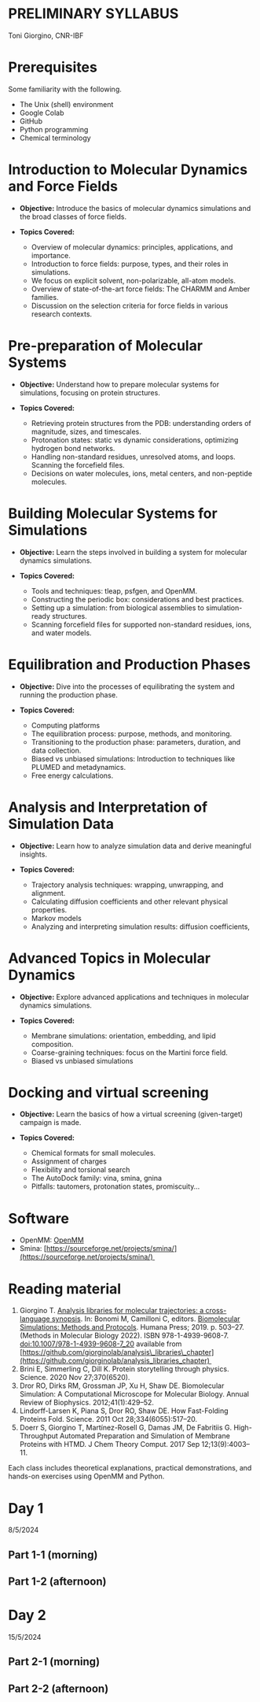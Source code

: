 PRELIMINARY SYLLABUS
====================

Toni Giorgino, CNR-IBF


# Prerequisites

Some familiarity with the following.

*   The Unix (shell) environment
*   Google Colab
*   GitHub
*   Python programming
*   Chemical terminology
    

# Introduction to Molecular Dynamics and Force Fields

*   **Objective:** Introduce the basics of molecular dynamics simulations and the broad classes of force fields.
    
*   **Topics Covered:**
    *   Overview of molecular dynamics: principles, applications, and importance.
    *   Introduction to force fields: purpose, types, and their roles in simulations.
    *   We focus on explicit solvent, non-polarizable, all-atom models.
    *   Overview of state-of-the-art force fields: The CHARMM and Amber families.
    *   Discussion on the selection criteria for force fields in various research contexts.
        

# Pre-preparation of Molecular Systems

*   **Objective:** Understand how to prepare molecular systems for simulations, focusing on protein structures.
    
*   **Topics Covered:**
    *   Retrieving protein structures from the PDB: understanding orders of magnitude, sizes, and timescales.
    *   Protonation states: static vs dynamic considerations, optimizing hydrogen bond networks.
    *   Handling non-standard residues, unresolved atoms, and loops. Scanning the forcefield files.
    *   Decisions on water molecules, ions, metal centers, and non-peptide molecules.
        

# Building Molecular Systems for Simulations

*   **Objective:** Learn the steps involved in building a system for molecular dynamics simulations.
    
*   **Topics Covered:**
    *   Tools and techniques: tleap, psfgen, and OpenMM.
    *   Constructing the periodic box: considerations and best practices.
    *   Setting up a simulation: from biological assemblies to simulation-ready structures.
    *   Scanning forcefield files for supported non-standard residues, ions, and water models.
        

# Equilibration and Production Phases

*   **Objective:** Dive into the processes of equilibrating the system and running the production phase.
    
*   **Topics Covered:**
    *   Computing platforms
    *   The equilibration process: purpose, methods, and monitoring.
    *   Transitioning to the production phase: parameters, duration, and data collection.
    *   Biased vs unbiased simulations: Introduction to techniques like PLUMED and metadynamics.
    *   Free energy calculations. 
        

# Analysis and Interpretation of Simulation Data

*   **Objective:** Learn how to analyze simulation data and derive meaningful insights.
    
*   **Topics Covered:**
    *   Trajectory analysis techniques: wrapping, unwrapping, and alignment.
    *   Calculating diffusion coefficients and other relevant physical properties.
    *   Markov models
    *   Analyzing and interpreting simulation results: diffusion coefficients, 
        

# Advanced Topics in Molecular Dynamics

*   **Objective:** Explore advanced applications and techniques in molecular dynamics simulations.
    
*   **Topics Covered:**
    *   Membrane simulations: orientation, embedding, and lipid composition.
    *   Coarse-graining techniques: focus on the Martini force field.
    *   Biased vs unbiased simulations
        

# Docking and virtual screening

*   **Objective:** Learn the basics of how a virtual screening (given-target) campaign is made.
    
*   **Topics Covered:**
    *   Chemical formats for small molecules.
    *   Assignment of charges
    *   Flexibility and torsional search
    *   The AutoDock family: vina, smina, gnina
    *   Pitfalls: tautomers, protonation states, promiscuity…
        

# Software

*   OpenMM: [OpenMM](https://openmm.org/) 
*   Smina: [https://sourceforge.net/projects/smina/](https://sourceforge.net/projects/smina/) 
    

# Reading material

1. Giorgino T. [Analysis libraries for molecular trajectories: a cross-language synopsis](https://link.springer.com/protocol/10.1007/978-1-4939-9608-7_20). In: Bonomi M, Camilloni C, editors. [Biomolecular Simulations: Methods and Protocols](https://www.springer.com/it/book/9781493996070). Humana Press; 2019. p. 503–27. (Methods in Molecular Biology 2022). ISBN 978-1-4939-9608-7. [doi:10.1007/978-1-4939-9608-7\_20](https://doi.org/10.1007/978-1-4939-9608-7_20) available from [https://github.com/giorginolab/analysis\_libraries\_chapter](https://github.com/giorginolab/analysis_libraries_chapter) 
1. Brini E, Simmerling C, Dill K. Protein storytelling through physics. Science. 2020 Nov 27;370(6520). 
2. Dror RO, Dirks RM, Grossman JP, Xu H, Shaw DE. Biomolecular Simulation: A Computational Microscope for Molecular Biology. Annual Review of Biophysics. 2012;41(1):429–52. 
1. Lindorff-Larsen K, Piana S, Dror RO, Shaw DE. How Fast-Folding Proteins Fold. Science. 2011 Oct 28;334(6055):517–20. 
1. Doerr S, Giorgino T, Martínez-Rosell G, Damas JM, De Fabritiis G. High-Throughput Automated Preparation and Simulation of Membrane Proteins with HTMD. J Chem Theory Comput. 2017 Sep 12;13(9):4003–11. 



Each class includes theoretical explanations, practical demonstrations, and hands-on exercises using OpenMM and Python.








Day 1
=====

8/5/2024

Part 1-1 (morning)
------------------


Part 1-2 (afternoon)
------------------





Day 2
=====

15/5/2024



Part 2-1 (morning)
------------------



Part 2-2 (afternoon)
------------------


